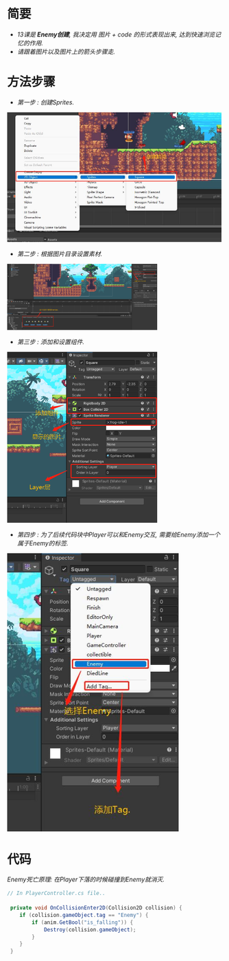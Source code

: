 # 简要
- *13课是 **Enemy创建**, 我决定用 *图片 + code* 的形式表现出来, 达到快速浏览记忆的作用.*
- *请跟着图片以及图片上的箭头步骤走.*    

# 方法步骤  

- *第一步 : 创建Sprites.*  
<img src = "https://raw.githubusercontent.com/Sugar0612/Fox/main/Menu/13.Enemy/image/13_1.jpg" width="500" alt="">  

- *第二步 : 根据图片目录设置素材.*  
<img src = "https://raw.githubusercontent.com/Sugar0612/Fox/main/Menu/13.Enemy/image/13_2.png" width="350" alt="">  

- *第三步 : 添加和设置组件.*  
<img src = "https://raw.githubusercontent.com/Sugar0612/Fox/main/Menu/13.Enemy/image/13_3.png" width="350" alt="">  

- *第四步 : 为了后续代码块中Player可以和Enemy交互, 需要给Enemy添加一个属于Enemy的标签.*  
<img src = "https://raw.githubusercontent.com/Sugar0612/Fox/main/Menu/13.Enemy/image/13_4.jpg" width="400" alt="">  

# 代码  
*Enemy死亡原理: 在Player下落的时候碰撞到Enemy就消灭.*  
```cs
// In PlayerController.cs file..

 private void OnCollisionEnter2D(Collision2D collision) {
	if (collision.gameObject.tag == "Enemy") {
		if (anim.GetBool("is_falling")) {
			Destroy(collision.gameObject);
		}
	}
 }
```
